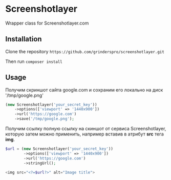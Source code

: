 # Screenshotlayer

Wrapper class for Screenshotlayer.com

## Installation

Clone the repository ```https://github.com/grinderspro/screenshotlayer.git```

Then run ```composer install```

## Usage

Получим скриншот сайта google.com и сохраним его локально на диск '/tmp/google.png'

```php
(new Screenshotlayer('your_secret_key'))
    ->options(['viewport' => '1440x900'])
    ->url('https://google.com')
    ->save('/tmp/google.png');
```

Получим ссылку полную ссылку на скиншот от сервиса Screenshotlayer, которую затем можно применить, например вставив в атрибут **src** тега **img**.

```php
$url = (new Screenshotlayer('your_secret_key'))
        ->options(['viewport' => '1440x900'])
        ->url('https://google.com')
        ->stringUrl();
```

```php
<img src="<?=$url?>" alt="Image title"> 
```